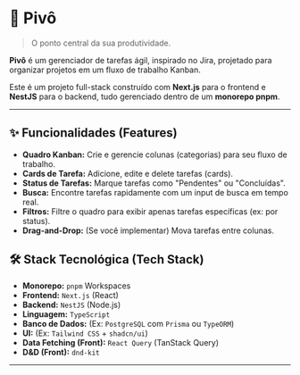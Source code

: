 # 🚀 Pivô

> O ponto central da sua produtividade.

**Pivô** é um gerenciador de tarefas ágil, inspirado no Jira, projetado para organizar projetos em um fluxo de trabalho Kanban.

Este é um projeto full-stack construído com **Next.js** para o frontend e **NestJS** para o backend, tudo gerenciado dentro de um **monorepo pnpm**.

---

## ✨ Funcionalidades (Features)

* **Quadro Kanban:** Crie e gerencie colunas (categorias) para seu fluxo de trabalho.
* **Cards de Tarefa:** Adicione, edite e delete tarefas (cards).
* **Status de Tarefas:** Marque tarefas como "Pendentes" ou "Concluídas".
* **Busca:** Encontre tarefas rapidamente com um input de busca em tempo real.
* **Filtros:** Filtre o quadro para exibir apenas tarefas específicas (ex: por status).
* **Drag-and-Drop:** (Se você implementar) Mova tarefas entre colunas.

## 🛠️ Stack Tecnológica (Tech Stack)

* **Monorepo:** `pnpm` Workspaces
* **Frontend:** `Next.js` (React)
* **Backend:** `NestJS` (Node.js)
* **Linguagem:** `TypeScript`
* **Banco de Dados:** (Ex: `PostgreSQL` com `Prisma` ou `TypeORM`)
* **UI:** (Ex: `Tailwind CSS` + `shadcn/ui`)
* **Data Fetching (Front):** `React Query` (TanStack Query)
* **D&D (Front):** `dnd-kit`

---
